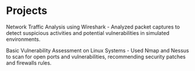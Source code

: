 # Projects

Network Traffic Analysis using Wireshark - Analyzed packet captures to detect suspicious activities and potential vulnerabilities in simulated environments.

Basic Vulnerability Assessment on Linux Systems - Used Nmap and Nessus to scan for open ports and vulnerabilities, recommending security patches and firewalls rules.
